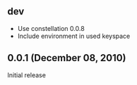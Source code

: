 ## dev

* Use constellation 0.0.8
* Include environment in used keyspace

## 0.0.1 (December 08, 2010)

Initial release
